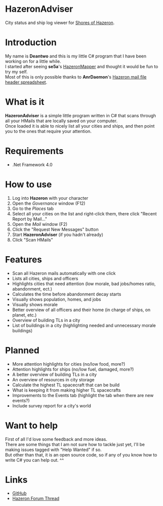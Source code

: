 HazeronAdviser
==============

City status and ship log viewer for [Shores of Hazeron](https://www.hazeron.com/).

Introduction
==============

My name is **Deantwo** and this is my little C# program that I have been working on for a little while.<br>
I started after seeing **se5a**'s [HazeronMapper](https://github.com/se5a/HazeronMapper) and thought it would be fun to try my self.<br>
Most of this is only possible thanks to **AnrDaemon**'s [Hazeron mail file header spreadsheet](http://goo.gl/E0yoYd).

What is it
==============

**HazeronAdviser** is a simple little program written in C# that scans through all your HMails that are locally saved on your computer.<br>
Once loaded it is able to nicely list all your cities and ships, and then point you to the ones that require your attention.

Requirements
==============

- .Net Framework 4.0

How to use
==============

1. Log into **Hazeron** with your character
2. Open the *Governance* window (F12)
3. Go to the *Places* tab
4. Select all your cities on the list and right-click them, there click "Recent Report by Mail..."
5. Open the *Mail* window (F2)
6. Click the "Request New Messages" button
7. Start **HazeronAdviser** (if you hadn't already)
8. Click "Scan HMails"

Features
==============

- Scan all Hazeron mails automatically with one click
- Lists all cities, ships and officers
- Highlights cities that need attention (low morale, bad jobs/homes ratio, abandonment, ect.)
- Calculates the time before abandonment decay starts
- Visually shows population, homes, and jobs
- Visually shows morale
- Better overview of all officers and their home (in charge of ships, on planet, etc.)
- Overview of building TLs in a city
- List of buildings in a city (highlighting needed and unnecessary morale buildings)

Planned
==============

- More attention highlights for cities (no/low food, more?)
- Attention highlights for ships (no/low fuel, damaged, more?)
- A better overview of building TLs in a city
- An overview of resources in city storage
- Calculate the highest TL spacecraft that can be build
- What is keeping it from making higher TL spacecrafts
- Improvements to the Events tab (highlight the tab when there are new events?)
- Include survey report for a city's world

Want to help
==============

First of all I'd love some feedback and more ideas.<br>
There are some things that I am not sure how to tackle just yet, I'll be making issues tagged with "Help Wanted" if so.<br>
But other than that, it is an open source code, so if any of you know how to write C# you can help out. ^^

Links
==============

- [GitHub](https://github.com/Deantwo/HazeronAdviser)
- [Hazeron Forum Thread](https://www.hazeron.com/mybb/showthread.php?tid=16)
